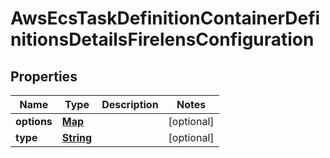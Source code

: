 

# AwsEcsTaskDefinitionContainerDefinitionsDetailsFirelensConfiguration


## Properties

| Name | Type | Description | Notes |
|------------ | ------------- | ------------- | -------------|
|**options** | [**Map**](Map.md) |  |  [optional] |
|**type** | [**String**](String.md) |  |  [optional] |



